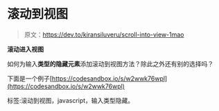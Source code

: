 # 滚动到视图

> 原文：<https://dev.to/kiransiluveru/scroll-into-view-1mao>

**滚动进入视图**

如何为输入**类型的隐藏元素**添加滚动到视图方法？除此之外还有别的选择吗？

下面是一个例子[https://codesandbox.io/s/w2wwk76wpl](https://codesandbox.io/s/w2wwk76wpl)

标签:滚动到视图，javascript，输入类型隐藏。